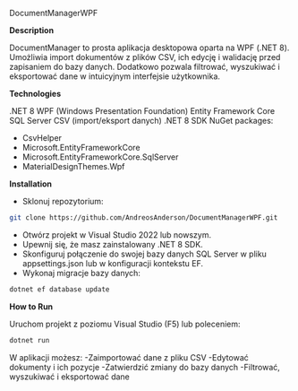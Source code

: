 DocumentManagerWPF

**Description**

DocumentManager to prosta aplikacja desktopowa oparta na WPF (.NET 8). Umożliwia import dokumentów z plików CSV, ich edycję i walidację przed zapisaniem do bazy danych. Dodatkowo pozwala filtrować, wyszukiwać i eksportować dane w intuicyjnym interfejsie użytkownika.

**Technologies**

.NET 8
WPF (Windows Presentation Foundation)
Entity Framework Core
SQL Server
CSV (import/eksport danych)
.NET 8 SDK
NuGet packages:
  - CsvHelper
  - Microsoft.EntityFrameworkCore
  - Microsoft.EntityFrameworkCore.SqlServer
  - MaterialDesignThemes.Wpf

**Installation**

- Sklonuj repozytorium:
```bash
git clone https://github.com/AndreosAnderson/DocumentManagerWPF.git
```
- Otwórz projekt w Visual Studio 2022 lub nowszym.
- Upewnij się, że masz zainstalowany .NET 8 SDK.
- Skonfiguruj połączenie do swojej bazy danych SQL Server w pliku appsettings.json lub w konfiguracji kontekstu EF.
- Wykonaj migracje bazy danych:
```bash
dotnet ef database update
```
**How to Run**

Uruchom projekt z poziomu Visual Studio (F5) lub poleceniem:
```bash
dotnet run
```
W aplikacji możesz:
-Zaimportować dane z pliku CSV
-Edytować dokumenty i ich pozycje
-Zatwierdzić zmiany do bazy danych
-Filtrować, wyszukiwać i eksportować dane
